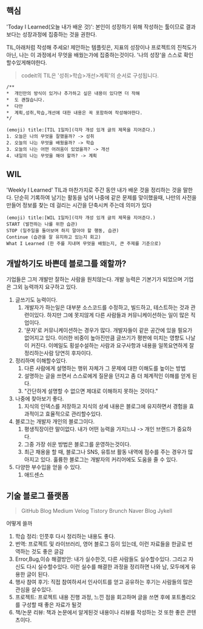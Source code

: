 ## 핵심
'Today I Learned(오늘 내가 배운 것)': 본인이 성장하기 위해 작성하는 툴이므로 결과보다는 성장과정에 집중하는 것을 권한다.

TIL,아래처럼 작성해 주세요!
제안하는 템플릿은, 지표의 성장이나 프로젝트의 진척도가 아닌, 나는 이 과정에서 무엇을 배웠는가에 집중하는것이다. '나의 성장'을 스스로 확인할수있게해야한다.
> codeit의 TIL은 '성취>학습>개선>계획'의 순서로 구성됩니다.

```TIL
/** 
*  개인만의 방식이 있거나 추가하고 싶은 내용이 있다면 더 작해
*  도 괜찮습니다.
*  다만
*  계획,성취,학습,개선에 대한 내용은 꼭 포함하여 작성해야한다.
*/

(emoji) title:[TIL 1일차](각자 개성 있개 글의 제목을 지어준다.)
1. 오늘은 나의 무엇을 잘했을까? -> 성취
2. 오늘의 나는 무엇을 배웠을까? -> 학습
3. 오늘의 나는 어떤 어려움이 있었을까? -> 개선
4. 내일의 나는 무엇을 해야 할까? -> 계획
```

## WIL
'Weekly I Learned' TIL과 마찬가지로 주간 동안 내가 배운 것을 정리하는 것을 말한다. 단순히 기록하여 남기는 활동을 넘어 나중에 같은 문제를 맞이했을때, 나만의 사전을 만들어 정보를 찾는 데 걸리는 시간을 단축시켜 주는데 의미가 있다

```WIL
(emoji) title:[WIL 1일차](각자 개성 있개 글의 제목을 지어준다.)
START (발전하는 나를 위한 습관)
STOP (일주일을 돌아보며 하지 말아야 할 행동, 습관)
Continue (습관을 잘 유지하고 있는지 회고)
What I Learned (한 주를 지내며 무엇을 배웠는지, 큰 주제를 기준으로)
```

## 개발하기도 바쁜데 블로그를 왜할까?
기업들은 그저 개발만 잘하는 사람을 원치않는다. 개발 능력은 기본기가 되었으며 기업은 그외 능력까지 요구하고 있다.

1. 글쓰기도 능력이다. 
	1. 개발자가 하는일은 대부분 소스코드를 수정하고, 빌드하고, 테스트하는 것과 관련이있다. 하지만 그에 못지않게 다른 사람들과 커뮤니케이션하는 일이 많은 직업이다.
	2. '문자'로 커뮤니케이션하는 경우가 많다. 개발자들이 같은 공간에 있을 필요가 없어지고 있다. 이러한 비중이 높아진만큼 글쓰기가 평판에 미치는 영향도 나날이 커진다. 이메일도 횡설수설하는 사람과 요구사항과 내용을 일목요연하게 잘 정리하는사람 당연히 후자이다.
2. 정리하며 이해할수있다.
	1. 다른 사람에게 설명하는 행위 자체가 그 문제에 대한 이해도를 높이는 방법
	2. 설명하는 글을 쓰면서 스스로에게 질문을 던지고 좀 더 체계적인 이해를 얻게 된다.
	3. "간단하게 설명할 수 없으면 제대로 이해하지 못하는 것이다."
3. 나중에 찾아보기 좋다.
	1. 지식의 인덱스를 저장하고 지식의 상세 내용은 블로그에 유지하면서 경험을 효과적이고 효율적으로 관리할수있다.
4. 블로그는 개발자 개인의 블로그이다.
	1. 평생직장이란 말이없다. 내가 어떤 능력을 가지느냐 -> 개인 브랜드가 중요하다.
	2. 그중 가장 쉬운 방법은 블로그를 운영하는것이다. 
	3. 최근 채용을 할 때, 블로그나 SNS, 유튜브 활동 내역에 점수를 주는 경우가 많아지고 있다. 훌륭한 블로그는 개발자의 커리어에도 도움을 줄 수 있다.
5. 다양한 부수입을 얻을 수 있다.
	1. 애드센스

## 기술 블로그 플랫폼
> GitHub Blog
> Medium
> Velog
> Tistory
> Brunch
> Naver Blog
> Jykell

어떻게 쓸까
1. 학습 정리: 인풋후 다시 정리하는 내용도 좋다.
2. 번역: 프로젝트 및 라이브러리, 영어 블로그 등이 있는데, 이런 자료들을 한글로 번역하는 것도 좋은 글감
3. Error,Bug,이슈 해결방안: 내가 실수한것, 다른 사람들도 실수할수있다. 그리고 자신도 다시 실수할수있다. 이런 실수를 해결한 과정을 정리하면 나와 남, 모두에게 유용한 글이 된다.
4. 행사 참여 후기: 직접 참여하셔서 인사이트를 얻고 공유하는 후기는 사람들의 많은 관심을 살수있다.
5. 프로젝트: 프로젝트 내용 진행 과정, 느낀 점을 회고하며 글을 쓰면 후에 포트폴리오를 구성할 때 좋은 자료가 될것
6. 책/논문 리뷰: 책과 논문에서 알게된것 내용이나 리뷰를 작성하는 것 또한 좋은 콘텐츠이다.